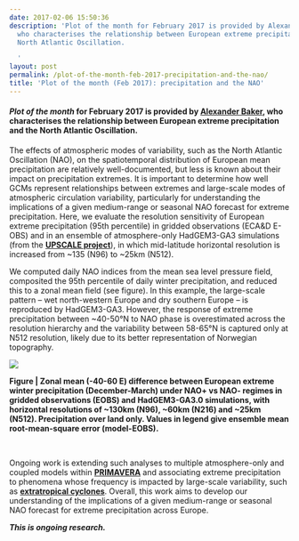 ```yaml
---
date: 2017-02-06 15:50:36
description: 'Plot of the month for February 2017 is provided by Alexander Baker,
  who characterises the relationship between European extreme precipitation and the
  North Atlantic Oscillation.

  '
layout: post
permalink: /plot-of-the-month-feb-2017-precipitation-and-the-nao/
title: 'Plot of the month (Feb 2017): precipitation and the NAO'
---
```


<h4><strong><em>Plot of the month</em></strong> for February 2017 is provided by <a href="http://alexbakey.wordpress.com">Alexander Baker</a>, who characterises the relationship between European extreme precipitation and the North Atlantic Oscillation.</h4>
<p></p>
<p>The effects of atmospheric modes of variability, such as the North Atlantic Oscillation (NAO), on the spatiotemporal distribution of European mean precipitation are relatively well-documented, but less is known about their impact on precipitation extremes. It is important to determine how well GCMs represent relationships between extremes and large-scale modes of atmospheric circulation variability, particularly for understanding the implications of a given medium-range or seasonal NAO forecast for extreme precipitation. Here, we evaluate the resolution sensitivity of European extreme precipitation (95th percentile) in gridded observations (ECA&amp;D E-OBS) and in an ensemble of atmosphere-only HadGEM3-GA3 simulations (from the <strong><a href="/research/projects/upscale/">UPSCALE project</a></strong>), in which mid-latitude horizontal resolution is increased from ~135 (N96) to ~25km (N512).</p>
<p>We computed daily NAO indices from the mean sea level pressure field, composited the 95th percentile of daily winter precipitation, and reduced this to a zonal mean field (see figure). In this example, the large-scale pattern – wet north-western Europe and dry southern Europe – is reproduced by HadGEM3-GA3. However, the response of extreme precipitation between ~40-50°N to NAO phase is overestimated across the resolution hierarchy and the variability between 58-65°N is captured only at N512 resolution, likely due to its better representation of Norwegian topography.</p>
<p></p>
<p><img src="https://hrcm.ceda.ac.uk/hrcm/static/media/uploads/Figures/zonal_mean_95.0_xprecip_djfm.png"></p>
<p><strong>Figure | Zonal mean (-40-60 E) difference between European extreme winter precipitation (December-March) under NAO+ vs NAO- regimes in gridded observations (EOBS) and HadGEM3-GA3.0 simulations, with horizontal resolutions of ~130km (N96), ~60km (N216) and ~25km (N512). Precipitation over land only. Values in legend give ensemble mean root-mean-square error (model-EOBS).</strong></p>
<p><em><strong><br></strong></em></p>
<p>Ongoing work is extending such analyses to multiple atmosphere-only and coupled models within <strong><a href="/research/projects/primavera/">PRIMAVERA</a></strong> and associating extreme precipitation to phenomena whose frequency is impacted by large-scale variability, such as <strong><a href="/extratropical-storms/">extratropical cyclones</a></strong>. Overall, this work aims to develop our understanding of the implications of a given medium-range or seasonal NAO forecast for extreme precipitation across Europe.</p>
<p><em><strong>This is ongoing research.</strong></em></p>
